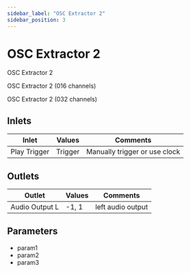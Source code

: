 ```yaml
---
sidebar_label: "OSC Extractor 2"
sidebar_position: 3
---
```


# OSC Extractor 2

OSC Extractor 2

OSC Extractor 2 (016 channels)

OSC Extractor 2 (032 channels)

## Inlets

| Inlet        | Values  | Comments                      |
| ------------ | ------- | ----------------------------- |
| Play Trigger | Trigger | Manually trigger or use clock |

## Outlets

| Outlet         | Values | Comments          |
| -------------- | ------ | ----------------- |
| Audio Output L | -1, 1  | left audio output |

## Parameters

- param1
- param2
- param3
